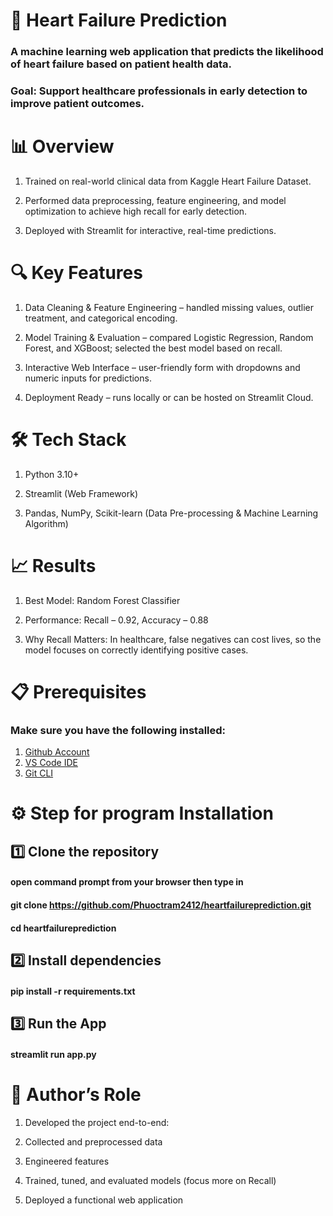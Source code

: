 

# 💓 Heart Failure Prediction

### A machine learning web application that predicts the likelihood of heart failure based on patient health data.
### Goal: Support healthcare professionals in early detection to improve patient outcomes.

# 📊 Overview
1. Trained on real-world clinical data from Kaggle Heart Failure Dataset.

2. Performed data preprocessing, feature engineering, and model optimization to achieve high recall for early detection.

3. Deployed with Streamlit for interactive, real-time predictions.

# 🔍 Key Features
1. Data Cleaning & Feature Engineering – handled missing values, outlier treatment, and categorical encoding.

2. Model Training & Evaluation – compared Logistic Regression, Random Forest, and XGBoost; selected the best model based on recall.

3. Interactive Web Interface – user-friendly form with dropdowns and numeric inputs for predictions.

4. Deployment Ready – runs locally or can be hosted on Streamlit Cloud.


# 🛠️ Tech Stack
1. Python 3.10+

2. Streamlit (Web Framework)

3. Pandas, NumPy, Scikit-learn (Data Pre-processing & Machine Learning Algorithm)

# 📈 Results
1. Best Model: Random Forest Classifier

2. Performance: Recall – 0.92, Accuracy – 0.88

3. Why Recall Matters: In healthcare, false negatives can cost lives, so the model focuses on correctly identifying positive cases.


# 📋 Prerequisites
### Make sure you have the following installed:

1. [Github Account](https://github.com)
2. [VS Code IDE](https://code.visualstudio.com/)
3. [Git CLI](https://git-scm.com/downloads)


# ⚙️ Step for program Installation

## 1️⃣ Clone the repository

#### open command prompt from your browser then type in
#### git clone https://github.com/Phuoctram2412/heartfailureprediction.git 
#### cd heartfailureprediction


## 2️⃣ Install dependencies

#### pip install -r requirements.txt

## 3️⃣ Run the App

#### streamlit run app.py


# 👤 Author’s Role
1. Developed the project end-to-end:

2. Collected and preprocessed data

3. Engineered features

4. Trained, tuned, and evaluated models (focus more on Recall)

5. Deployed a functional web application
